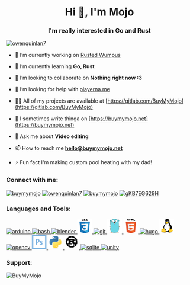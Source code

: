 <h1 align="center">Hi 👋, I'm Mojo</h1>
<h3 align="center">I'm really interested in Go and Rust</h3>

<p align="left"> <a href="https://twitter.com/owenquinlan7" target="blank"><img src="https://img.shields.io/twitter/follow/owenquinlan7?logo=twitter&style=for-the-badge" alt="owenquinlan7" /></a> </p>

- 🔭 I’m currently working on [Rusted Wumpus](https://github.com/BuyMyMojo/Rusted-Wumpus)

- 🌱 I’m currently learning **Go, Rust**

- 👯 I’m looking to collaborate on **Nothing right now :3**

- 🤝 I’m looking for help with [playerna.me](https://github.com/BuyMyMojo/playerna.me)

- 👨‍💻 All of my projects are available at [https://gitlab.com/BuyMyMojo](https://gitlab.com/BuyMyMojo)

- 📝 I sometimes write thinga on [https://buymymojo.net](https://buymymojo.net)

- 💬 Ask me about **Video editing**

- 📫 How to reach me **hello@buymymojo.net**

- ⚡ Fun fact I'm making custom pool heating with my dad!

<h3 align="left">Connect with me:</h3>
<p align="left">
<a href="https://dev.to/buymymojo" target="blank"><img align="center" src="https://raw.githubusercontent.com/rahuldkjain/github-profile-readme-generator/master/src/images/icons/Social/devto.svg" alt="buymymojo" height="30" width="40" /></a>
<a href="https://twitter.com/owenquinlan7" target="blank"><img align="center" src="https://raw.githubusercontent.com/rahuldkjain/github-profile-readme-generator/master/src/images/icons/Social/twitter.svg" alt="owenquinlan7" height="30" width="40" /></a>
<a href="https://www.youtube.com/c/buymymojo" target="blank"><img align="center" src="https://raw.githubusercontent.com/rahuldkjain/github-profile-readme-generator/master/src/images/icons/Social/youtube.svg" alt="buymymojo" height="30" width="40" /></a>
<a href="https://discord.gg/gKB7EG629H" target="blank"><img align="center" src="https://raw.githubusercontent.com/rahuldkjain/github-profile-readme-generator/master/src/images/icons/Social/discord.svg" alt="gKB7EG629H" height="30" width="40" /></a>
</p>

<h3 align="left">Languages and Tools:</h3>
<p align="left"> <a href="https://www.arduino.cc/" target="_blank" rel="noreferrer"> <img src="https://cdn.worldvectorlogo.com/logos/arduino-1.svg" alt="arduino" width="40" height="40"/> </a> <a href="https://www.gnu.org/software/bash/" target="_blank" rel="noreferrer"> <img src="https://www.vectorlogo.zone/logos/gnu_bash/gnu_bash-icon.svg" alt="bash" width="40" height="40"/> </a> <a href="https://www.blender.org/" target="_blank" rel="noreferrer"> <img src="https://download.blender.org/branding/community/blender_community_badge_white.svg" alt="blender" width="40" height="40"/> </a> <a href="https://www.w3schools.com/css/" target="_blank" rel="noreferrer"> <img src="https://raw.githubusercontent.com/devicons/devicon/master/icons/css3/css3-original-wordmark.svg" alt="css3" width="40" height="40"/> </a> <a href="https://git-scm.com/" target="_blank" rel="noreferrer"> <img src="https://www.vectorlogo.zone/logos/git-scm/git-scm-icon.svg" alt="git" width="40" height="40"/> </a> <a href="https://golang.org" target="_blank" rel="noreferrer"> <img src="https://raw.githubusercontent.com/devicons/devicon/master/icons/go/go-original.svg" alt="go" width="40" height="40"/> </a> <a href="https://www.w3.org/html/" target="_blank" rel="noreferrer"> <img src="https://raw.githubusercontent.com/devicons/devicon/master/icons/html5/html5-original-wordmark.svg" alt="html5" width="40" height="40"/> </a> <a href="https://gohugo.io/" target="_blank" rel="noreferrer"> <img src="https://api.iconify.design/logos-hugo.svg" alt="hugo" width="40" height="40"/> </a> <a href="https://www.linux.org/" target="_blank" rel="noreferrer"> <img src="https://raw.githubusercontent.com/devicons/devicon/master/icons/linux/linux-original.svg" alt="linux" width="40" height="40"/> </a> <a href="https://opencv.org/" target="_blank" rel="noreferrer"> <img src="https://www.vectorlogo.zone/logos/opencv/opencv-icon.svg" alt="opencv" width="40" height="40"/> </a> <a href="https://www.photoshop.com/en" target="_blank" rel="noreferrer"> <img src="https://raw.githubusercontent.com/devicons/devicon/master/icons/photoshop/photoshop-line.svg" alt="photoshop" width="40" height="40"/> </a> <a href="https://www.python.org" target="_blank" rel="noreferrer"> <img src="https://raw.githubusercontent.com/devicons/devicon/master/icons/python/python-original.svg" alt="python" width="40" height="40"/> </a> <a href="https://www.rust-lang.org" target="_blank" rel="noreferrer"> <img src="https://raw.githubusercontent.com/devicons/devicon/master/icons/rust/rust-plain.svg" alt="rust" width="40" height="40"/> </a> <a href="https://www.sqlite.org/" target="_blank" rel="noreferrer"> <img src="https://www.vectorlogo.zone/logos/sqlite/sqlite-icon.svg" alt="sqlite" width="40" height="40"/> </a> <a href="https://unity.com/" target="_blank" rel="noreferrer"> <img src="https://www.vectorlogo.zone/logos/unity3d/unity3d-icon.svg" alt="unity" width="40" height="40"/> </a> </p>

<h3 align="left">Support:</h3>
<p><a href="https://www.buymeacoffee.com/BuyMyMojo"> <img align="left" src="https://cdn.buymeacoffee.com/buttons/v2/default-yellow.png" height="50" width="210" alt="BuyMyMojo" /></a></p><br><br>
